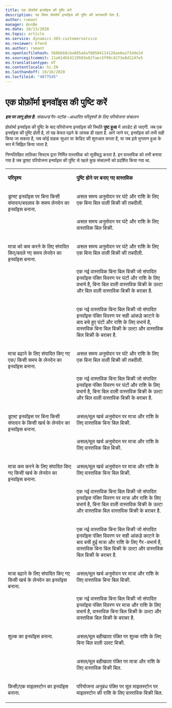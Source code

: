 ```yaml
---
title: एक प्रोफ़ॉर्मा इनवॉइस की पुष्टि करें
description: यह विषय प्रोफॉर्मा इनवॉइस की पुष्टि की जानकारी देता है.
author: rumant
manager: AnnBe
ms.date: 10/13/2020
ms.topic: article
ms.service: dynamics-365-customerservice
ms.reviewer: kfend
ms.author: rumant
ms.openlocfilehash: 560bb68cba865a6af60504114126ae6ea73dde2d
ms.sourcegitcommit: 11a61db54119503e82faec5f99c4273e8d1247e5
ms.translationtype: HT
ms.contentlocale: hi-IN
ms.lasthandoff: 10/16/2020
ms.locfileid: "4077545"
---
```

# <a name="confirm-a-proforma-invoice"></a>एक प्रोफ़ॉर्मा इनवॉइस की पुष्टि करें

_**इस पर लागू होता है:** संसाधन/गैर-स्टॉक -आधारित परिदृश्यों के लिए परियोजना संचालन_

प्रोफोर्मा इनवॉइस की पुष्टि के बाद परियोजना इनवॉइस की स्थिति **पुष्ट हुआ** में अपडेट हो जाएगी. जब एक इनवॉइस की पुष्टि होती है, तो यह केवल पढ़ने के लायक ही रहता है. आगे जाने पर, इनवॉइस को तभी सही किया जा सकता है, जब कोई ग्राहक सुधार या क्रेडिट की शुरुआत करता है, या जब इसे भुगतान हुआ के रूप में चिह्नित किया जाता है.

निम्नलिखित तालिका सिस्टम द्वारा निर्मित वास्तविक को सूचीबद्ध करता है. इन वास्तविक को तभी बनाया गया है जब ड्राफ़्ट परियोजना इनवॉइस की पुष्टि से पहले कुछ संचालनों को प्रदर्शित किया गया था.

<table border="0" cellspacing="0" cellpadding="0">
    <tbody>
        <tr>
            <td width="416" valign="top">
                <p>
                    <strong>परिदृश्य</strong>
                </p>
            </td>
            <td width="608" valign="top">
                <p>
                    <strong>पुष्टि होने पर बनाए गए वास्तविक</strong>
                </p>
            </td>
        </tr>
        <tr>
            <td width="216" rowspan="2" valign="top">
                <p>
ड्राफ्ट इनवॉइस पर बिना किसी संपादन/बदलाव के समय लेनदेन का इनवॉइस बनाना.
                </p>
            </td>
            <td width="408" valign="top">
                <p>
असल समय अनुमोदन पर घंटे और राशि के लिए एक बिना बिल वाली बिक्री की तबदीली.
                </p>
            </td>
        </tr>
        <tr>
            <td width="408" valign="top">
                <p>
असल समय अनुमोदन पर घंटे और राशि के लिए वास्तविक बिल बिक्री.
                </p>
            </td>
        </tr>
        <tr>
            <td width="216" rowspan="3" valign="top">
                <p>
मात्रा को कम करने के लिए संपादित किए/बदले गए समय लेनदेन का इनवॉइस बनाना.
                </p>
            </td>
            <td width="408" valign="top">
                <p>
असल समय अनुमोदन पर घंटे और राशि के लिए एक बिना बिल वाली बिक्री की तबदीली.
                </p>
            </td>
        </tr>
        <tr>
            <td width="408" valign="top">
                <p>
एक नई वास्तविक बिना बिल बिक्री जो संपादित इनवॉइस पंक्ति विवरण पर घंटों और राशि के लिए प्रभार्य है, बिना बिल वाली वास्तविक बिक्री के उल्टा और बिल वाली वास्तविक बिक्री के बराबर है.
                </p>
            </td>
        </tr>
        <tr>
            <td width="408" valign="top">
                <p>
एक नई वास्तविक बिना बिल बिक्री जो संपादित इनवॉइस पंक्ति विवरण पर सही आंकड़े काटने के बाद बचे हुए घंटों और राशि के लिए प्रभार्य है, वास्तविक बिना बिल बिक्री के उल्टा और वास्तविक बिल बिक्री के बराबर है.
                </p>
            </td>
        </tr>
        <tr>
            <td width="216" rowspan="2" valign="top">
                <p>
मात्रा बढ़ाने के लिए संपादित किए गए एक/ किसी समय के लेनदेन का इनवॉइस बनाना.
                </p>
            </td>
            <td width="408" valign="top">
                <p>
असल समय अनुमोदन पर घंटे और राशि के लिए एक बिना बिल वाली बिक्री की तबदीली.
                </p>
            </td>
        </tr>
        <tr>
            <td width="408" valign="top">
                <p>
एक नई वास्तविक बिना बिल बिक्री जो संपादित इनवॉइस पंक्ति विवरण पर घंटों और राशि के लिए प्रभार्य है, बिना बिल वाली वास्तविक बिक्री के उल्टा और बिल वाली वास्तविक बिक्री के बराबर है.
                </p>
            </td>
        </tr>
        <tr>
            <td width="216" rowspan="2" valign="top">
                <p>
ड्राफ़्ट इनवॉइस पर बिना किसी संपादन के किसी खर्च के लेनदेन का इनवॉइस बनाना.
                </p>
            </td>
            <td width="408" valign="top">
                <p>
असल/मूल खर्च अनुमोदन पर मात्रा और राशि के लिए वास्तविक बिना बिल बिक्री.
                </p>
            </td>
        </tr>
        <tr>
            <td width="408" valign="top">
                <p>
असल/मूल खर्च अनुमोदन पर मात्रा और राशि के लिए वास्तविक बिल बिक्री.
                </p>
            </td>
        </tr>
        <tr>
            <td width="216" rowspan="3" valign="top">
                <p>
मात्रा कम करने के लिए संपादित किए गए किसी खर्च के लेनदेन का इनवॉइस बनाना.
                </p>
            </td>
            <td width="408" valign="top">
                <p>
असल/मूल खर्च अनुमोदन पर मात्रा और राशि के लिए वास्तविक बिना बिल बिक्री.
                </p>
            </td>
        </tr>
        <tr>
            <td width="408" valign="top">
                <p>
एक नई वास्तविक बिना बिल बिक्री जो संपादित इनवॉइस पंक्ति विवरण पर मात्रा और राशि के लिए प्रभार्य है, बिना बिल वाली वास्तविक बिक्री के उल्टा और वास्तविक बिल वास्तविक बिक्री के बराबर है. 
                </p>
            </td>
        </tr>
        <tr>
            <td width="408" valign="top">
                <p>
एक नई वास्तविक बिना बिल बिक्री जो संपादित इनवॉइस पंक्ति विवरण पर सही आंकड़े काटने के बाद बची हुई मात्रा और राशि के लिए गैर-प्रभार्य है, वास्तविक बिना बिल बिक्री के उल्टा और वास्तविक बिल बिक्री के बराबर है.
                </p>
            </td>
        </tr>
        <tr>
            <td width="216" rowspan="2" valign="top">
                <p>
मात्रा बढ़ाने के लिए संपादित किए गए किसी खर्च के लेनदेन का इनवॉइस बनाना.
                </p>
            </td>
            <td width="408" valign="top">
                <p>
असल/मूल खर्च अनुमोदन पर मात्रा और राशि के लिए वास्तविक बिना बिल बिक्री.
                </p>
            </td>
        </tr>
        <tr>
            <td width="408" valign="top">
                <p>
एक नई वास्तविक बिना बिल बिक्री जो संपादित इनवॉइस पंक्ति विवरण पर मात्रा और राशि के लिए प्रभार्य है, वास्तविक बिना बिल बिक्री के उल्टा और वास्तविक बिल बिक्री के बराबर है.
                </p>
            </td>
        </tr>
        <tr>
            <td width="216" rowspan="2" valign="top">
                <p>
शुल्क का इनवॉइस बनाना.
                </p>
            </td>
            <td width="408" valign="top">
                <p>
असल/मूल बहीखाता पंक्ति पर शुल्क राशि के लिए बिना बिल वाली उलट बिक्री.
                </p>
            </td>
        </tr>
        <tr>
            <td width="408" valign="top">
                <p>
असल/मूल बहीखाता पंक्ति पर मात्रा और राशि के लिए वास्तविक बिक्री बिल.
                </p>
            </td>
        </tr>
        <tr>
            <td width="216" valign="top">
                <p>
किसी/एक माइलस्टोन का इनवॉइस बनाना.
                </p>
            </td>
            <td width="408" valign="top">
                <p>
परियोजना अनुबंध पंक्ति पर मूल माइलस्टोन पर माइलस्टोन की राशि के लिए वास्तविक बिक्री बिल.
                </p>
            </td>
        </tr>
    </tbody>
</table>

